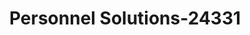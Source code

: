 ---
f_zip-code: 43113
f_state-code: OH
title: Personnel Solutions-24331
f_phone: 740-477-3898
f_city-only: Circleville
f_address: 153 South Paint Street Circleville
f_location-unique-id: '24331'
slug: personnel-solutions-24331
updated-on: '2024-05-30T13:46:58.046Z'
created-on: '2024-05-30T13:36:59.803Z'
published-on: '2024-05-30T13:54:32.469Z'
f_city-state: cms/city/circleville-oh.md
f_company: cms/company/personnel-solutions.md
f_state: cms/state/ohio.md
layout: '[payday-loan].html'
tags: payday-loan
---